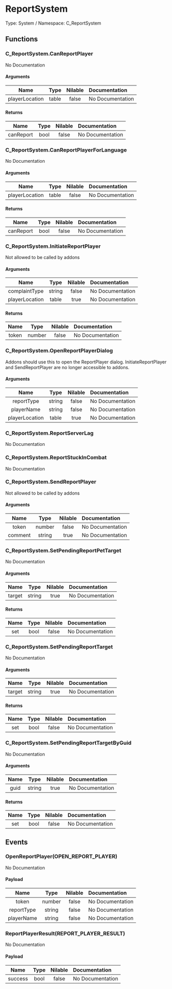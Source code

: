 # ReportSystem

Type: System / Namespace: C_ReportSystem

## Functions

### C_ReportSystem.CanReportPlayer

No Documentation
#### Arguments
|Name|Type|Nilable|Documentation|
|:---:|:---:|:---:|:---|
|playerLocation|table|false|No Documentation|
#### Returns
|Name|Type|Nilable|Documentation|
|:---:|:---:|:---:|:---|
|canReport|bool|false|No Documentation|
### C_ReportSystem.CanReportPlayerForLanguage

No Documentation
#### Arguments
|Name|Type|Nilable|Documentation|
|:---:|:---:|:---:|:---|
|playerLocation|table|false|No Documentation|
#### Returns
|Name|Type|Nilable|Documentation|
|:---:|:---:|:---:|:---|
|canReport|bool|false|No Documentation|
### C_ReportSystem.InitiateReportPlayer

Not allowed to be called by addons
#### Arguments
|Name|Type|Nilable|Documentation|
|:---:|:---:|:---:|:---|
|complaintType|string|false|No Documentation|
|playerLocation|table|true|No Documentation|
#### Returns
|Name|Type|Nilable|Documentation|
|:---:|:---:|:---:|:---|
|token|number|false|No Documentation|
### C_ReportSystem.OpenReportPlayerDialog

Addons should use this to open the ReportPlayer dialog. InitiateReportPlayer and SendReportPlayer are no longer accessible to addons.
#### Arguments
|Name|Type|Nilable|Documentation|
|:---:|:---:|:---:|:---|
|reportType|string|false|No Documentation|
|playerName|string|false|No Documentation|
|playerLocation|table|true|No Documentation|
### C_ReportSystem.ReportServerLag

No Documentation
### C_ReportSystem.ReportStuckInCombat

No Documentation
### C_ReportSystem.SendReportPlayer

Not allowed to be called by addons
#### Arguments
|Name|Type|Nilable|Documentation|
|:---:|:---:|:---:|:---|
|token|number|false|No Documentation|
|comment|string|true|No Documentation|
### C_ReportSystem.SetPendingReportPetTarget

No Documentation
#### Arguments
|Name|Type|Nilable|Documentation|
|:---:|:---:|:---:|:---|
|target|string|true|No Documentation|
#### Returns
|Name|Type|Nilable|Documentation|
|:---:|:---:|:---:|:---|
|set|bool|false|No Documentation|
### C_ReportSystem.SetPendingReportTarget

No Documentation
#### Arguments
|Name|Type|Nilable|Documentation|
|:---:|:---:|:---:|:---|
|target|string|true|No Documentation|
#### Returns
|Name|Type|Nilable|Documentation|
|:---:|:---:|:---:|:---|
|set|bool|false|No Documentation|
### C_ReportSystem.SetPendingReportTargetByGuid

No Documentation
#### Arguments
|Name|Type|Nilable|Documentation|
|:---:|:---:|:---:|:---|
|guid|string|true|No Documentation|
#### Returns
|Name|Type|Nilable|Documentation|
|:---:|:---:|:---:|:---|
|set|bool|false|No Documentation|
## Events

### OpenReportPlayer(OPEN_REPORT_PLAYER)

No Documentation
#### Payload
|Name|Type|Nilable|Documentation|
|:---:|:---:|:---:|:---|
|token|number|false|No Documentation|
|reportType|string|false|No Documentation|
|playerName|string|false|No Documentation|
### ReportPlayerResult(REPORT_PLAYER_RESULT)

No Documentation
#### Payload
|Name|Type|Nilable|Documentation|
|:---:|:---:|:---:|:---|
|success|bool|false|No Documentation|